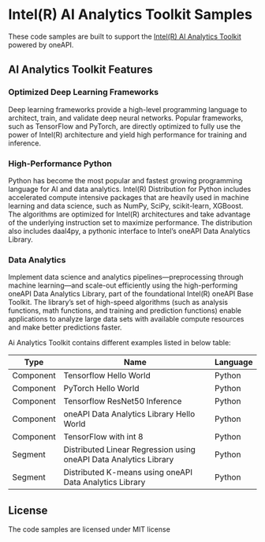 # Intel(R) AI Analytics Toolkit Samples
These code samples are built to support the [Intel(R) AI Analytics Toolkit](https://software.intel.com/en-us/oneapi/ai-kit) powered by oneAPI.


## AI Analytics Toolkit Features
### Optimized Deep Learning Frameworks
Deep learning frameworks provide a high-level programming language to architect, train, and validate deep neural networks. Popular frameworks, such as TensorFlow and PyTorch, are directly optimized to fully use the power of Intel(R) architecture and yield high performance for training and inference.
 

### High-Performance Python
Python has become the most popular and fastest growing programming language for AI and data analytics. Intel(R) Distribution for Python includes accelerated compute intensive packages that are heavily used in machine learning and data science, such as NumPy, SciPy, scikit-learn, XGBoost. The algorithms are optimized for Intel(R) architectures and take advantage of the underlying instruction set to maximize performance. The distribution also includes daal4py, a pythonic interface to Intel’s oneAPI Data Analytics Library.
 

### Data Analytics
Implement data science and analytics pipelines—preprocessing through machine learning—and scale-out efficiently using the high-performing oneAPI Data Analytics Library, part of the foundational Intel(R) oneAPI Base Toolkit. The library’s set of high-speed algorithms (such as analysis functions, math functions, and training and prediction functions) enable applications to analyze large data sets with available compute resources and make better predictions faster.

Ai Analytics Toolkit contains different examples listed in below table:

| Type      | Name                                                         | Language |
| --------- | ------------------------------------------------------------ | ----------- |
| Component | Tensorflow Hello World                                       | Python      |
| Component | PyTorch Hello World                                          | Python      |
| Component | Tensorflow ResNet50 Inference                                | Python      |
| Component | oneAPI Data Analytics Library Hello World                                             | Python      |
| Component | TensorFlow with int 8                                        | Python      |
| Segment   | Distributed Linear Regression using oneAPI Data Analytics Library                     | Python      |
| Segment   | Distributed K-means using oneAPI Data Analytics Library                               | Python      |


## 


## License  
The code samples are licensed under MIT license  



